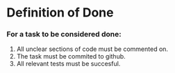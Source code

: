 # Definition of Done


### For a task to be considered done:

1. All unclear sections of code must be commented on.
2. The task must be commited to github.
3. All relevant tests must be succesful.